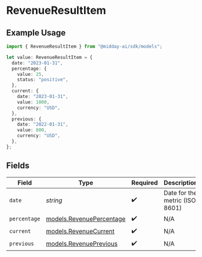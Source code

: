 # RevenueResultItem

## Example Usage

```typescript
import { RevenueResultItem } from "@midday-ai/sdk/models";

let value: RevenueResultItem = {
  date: "2023-01-31",
  percentage: {
    value: 25,
    status: "positive",
  },
  current: {
    date: "2023-01-31",
    value: 1000,
    currency: "USD",
  },
  previous: {
    date: "2022-01-31",
    value: 800,
    currency: "USD",
  },
};
```

## Fields

| Field                                                      | Type                                                       | Required                                                   | Description                                                | Example                                                    |
| ---------------------------------------------------------- | ---------------------------------------------------------- | ---------------------------------------------------------- | ---------------------------------------------------------- | ---------------------------------------------------------- |
| `date`                                                     | *string*                                                   | :heavy_check_mark:                                         | Date for the metric (ISO 8601)                             | 2023-01-31                                                 |
| `percentage`                                               | [models.RevenuePercentage](../models/revenuepercentage.md) | :heavy_check_mark:                                         | N/A                                                        |                                                            |
| `current`                                                  | [models.RevenueCurrent](../models/revenuecurrent.md)       | :heavy_check_mark:                                         | N/A                                                        |                                                            |
| `previous`                                                 | [models.RevenuePrevious](../models/revenueprevious.md)     | :heavy_check_mark:                                         | N/A                                                        |                                                            |